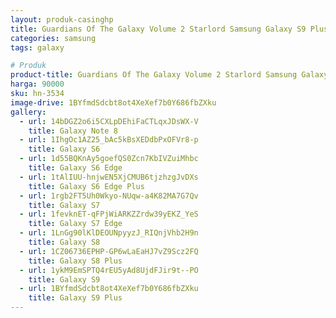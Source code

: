 ```yaml
---
layout: produk-casinghp
title: Guardians Of The Galaxy Volume 2 Starlord Samsung Galaxy S9 Plus Case
categories: samsung
tags: galaxy

# Produk
product-title: Guardians Of The Galaxy Volume 2 Starlord Samsung Galaxy S9 Plus Case
harga: 90000
sku: hn-3534
image-drive: 1BYfmdSdcbt8ot4XeXef7b0Y686fbZXku
gallery:
  - url: 14bDGZ2o6i5CXLpDEhiFaCTLqxJDsWX-V
    title: Galaxy Note 8
  - url: 1IhgOc1AZ25_bAc5kBsXEDdbPxOFVr8-p
    title: Galaxy S6
  - url: 1d55BQKnAy5goefQS0Zcn7KbIVZuiMhbc
    title: Galaxy S6 Edge
  - url: 1tAlIUU-hnjwEN5XjCMUB6tjzhzgJvDXs
    title: Galaxy S6 Edge Plus
  - url: 1rgb2FT5Uh0Wkyo-NUqw-a4K82MA7G7Qv
    title: Galaxy S7
  - url: 1fevknET-qFPjWiARKZZrdw39yEKZ_YeS
    title: Galaxy S7 Edge
  - url: 1LnGg90lKlDEOUNpyyzJ_RIQnjVhb2H9n
    title: Galaxy S8
  - url: 1CZ06736EPHP-GP6wLaEaHJ7vZ9Scz2FQ
    title: Galaxy S8 Plus
  - url: 1ykM9EmSPTQ4rEU5yAd8UjdFJir9t--PO
    title: Galaxy S9
  - url: 1BYfmdSdcbt8ot4XeXef7b0Y686fbZXku
    title: Galaxy S9 Plus
---
```

